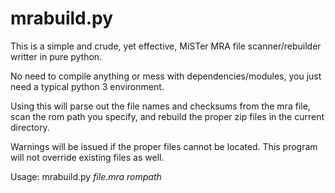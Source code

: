 # mrabuild.py
This is a simple and crude, yet effective, MiSTer MRA file scanner/rebuilder writter in pure python.

No need to compile anything or mess with dependencies/modules, you just need a typical python 3 environment.

Using this will parse out the file names and checksums from the mra file, scan the rom path you specify, and rebuild the proper zip files in the current directory.

Warnings will be issued if the proper files cannot be located. This program will not override existing files as well.

Usage:
mrabuild.py *file.mra* *rompath*
